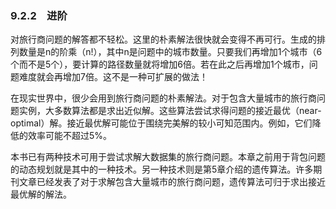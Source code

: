 ### 9.2.2　进阶

对旅行商问题的解答都不轻松。这里的朴素解法很快就会变得不再可行。生成的排列数量是n的阶乘（n!），其中n是问题中的城市数量。只要我们再增加1个城市（6个而不是5个），要计算的路径数量就将增加6倍。若在此之后再增加1个城市，问题难度就会再增加7倍。这不是一种可扩展的做法！

在现实世界中，很少会用到旅行商问题的朴素解法。对于包含大量城市的旅行商问题实例，大多数算法都是求出近似解。这些算法尝试求得问题的接近最优（near-optimal）解。接近最优解可能位于围绕完美解的较小可知范围内。例如，它们降低的效率可能不超过5%。

本书已有两种技术可用于尝试求解大数据集的旅行商问题。本章之前用于背包问题的动态规划就是其中的一种技术。另一种技术则是第5章介绍的遗传算法。许多期刊文章已经发表了对于求解包含大量城市的旅行商问题，遗传算法可归于求出接近最优解的解法。

